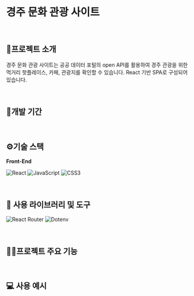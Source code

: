 # 경주 문화 관광 사이트


<br />


## 📄프로젝트 소개
경주 문화 관광 사이트는 공공 데이터 포털의 open API를 활용하여 경주 관광을 위한 먹거리 핫플레이스, 카페, 관광지를 확인할 수 있습니다.
React 기반 SPA로 구성되어 있습니다.

<br />


## 📅개발 기간


<br />


## ⚙️기술 스택

**Front-End**

![React](https://img.shields.io/badge/React-61DAFB?style=for-the-badge&logo=react&logoColor=white)
![JavaScript](https://img.shields.io/badge/JavaScript-F7DF1E?style=for-the-badge&logo=javascript&logoColor=black)
![CSS3](https://img.shields.io/badge/CSS3-1572B6?style=for-the-badge&logo=css3&logoColor=white)

<br />

## 🔨 사용 라이브러리 및 도구
![React Router](https://img.shields.io/badge/React_Router-CA4245?style=for-the-badge&logo=reactrouter&logoColor=white)
![Dotenv](https://img.shields.io/badge/dotenv-000000?style=for-the-badge)

<br />


## 🧑‍💻프로젝트 주요 기능


<br />


## 💻 사용 예시







